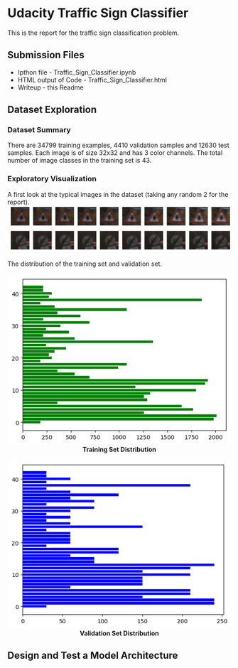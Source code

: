 # Udacity Traffic Sign Classifier
This is the report for the traffic sign classification problem.

## Submission Files
* Ipthon file - Traffic_Sign_Classifier.ipynb
* HTML output of Code - Traffic_Sign_Classifier.html
* Writeup - this Readme

## Dataset Exploration
### Dataset Summary
There are 34799 training examples, 4410 validation samples and 12630 test samples. Each image is of size 32x32 and has 3 color channels. The total number of image classes in the training set is 43. 

### Exploratory Visualization
A first look at the typical images in the dataset (taking any random 2 for the report).  
![Label 1](/results/random_training.png)
![Label 1](/results/random_training_2.png)

The distribution of the training set and validation set. 
<p align="center">
  <img src="/results/distrib_1.png">
  <br>
  <b>Training Set Distribution<b>
</p>

<p align="center">
  <img src="/results/distrib_2.png">
  <br>
  <b>Validation Set Distribution<b>
</p>

## Design and Test a Model Architecture







